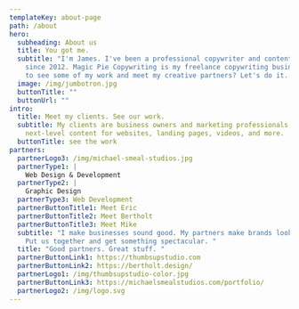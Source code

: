 ```yaml
---
templateKey: about-page
path: /about
hero:
  subheading: About us
  title: You got me.
  subtitle: "I'm James. I've been a professional copywriter and content strategist
    since 2012. Magic Pie Copywriting is my freelance copywriting business. Want
    to see some of my work and meet my creative partners? Let's do it.  "
  image: /img/jumbotron.jpg
  buttonTitle: ""
  buttonUrl: ""
intro:
  title: Meet my clients. See our work.
  subtitle: My clients are business owners and marketing professionals who need
    next-level content for websites, landing pages, videos, and more.
  buttonTitle: see the work
partners:
  partnerLogo3: /img/michael-smeal-studios.jpg
  partnerType1: |
    Web Design & Development
  partnerType2: |
    Graphic Design
  partnerType3: Web Development
  partnerButtonTitle1: Meet Eric
  partnerButtonTitle2: Meet Bertholt
  partnerButtonTitle3: Meet Mike
  subtitle: "I make businesses sound good. My partners make brands look beautiful.
    Put us together and get something spectacular. "
  title: "Good partners. Great stuff. "
  partnerButtonLink1: https://thumbsupstudio.com
  partnerButtonLink2: https://bertholt.design/
  partnerLogo1: /img/thumbsupstudio-color.jpg
  partnerButtonLink3: https://michaelsmealstudios.com/portfolio/
  partnerLogo2: /img/logo.svg
---
```

